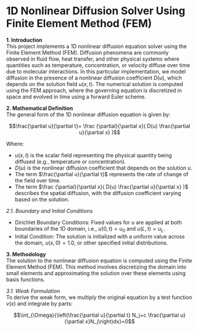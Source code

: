 # 1D Nonlinear Diffusion Solver Using Finite Element Method (FEM)
**1. Introduction**
<br/> This project implements a 1D nonlinear diffusion equation solver using the Finite Element Method (FEM). Diffusion phenomena are commonly observed in fluid flow, heat transfer, and other physical systems where quantities such as temperature, concentration, or velocity diffuse over time due to molecular interactions.
In this particular implementation, we model diffusion in the presence of a nonlinear diffusion coefficient $D(u)$, which depends on the solution field $u(x,t)$. The numerical solution is computed using the FEM approach, where the governing equation is discretized in space and evolved in time using a forward Euler scheme.

**2. Mathematical Definition**
<br/> The general form of the 1D nonlinear diffusion equation is given by:

$$\frac{\partial u}{\partial t}= \frac {\partial}{\partial x}( D(u) \frac{\partial u}{\partial x} )$$

Where:
* $u(x,t)$ is the scalar field representing the physical quantity being diffused (e.g., temperature or concentration).
* $D(u)$ is the nonlinear diffusion coefficient that depends on the solution $u$.
* The term $\frac{\partial u}{\partial t}$ represents the rate of change of the field over time.
* The term $\frac {\partial}{\partial x}( D(u) \frac{\partial u}{\partial x} )$ describes the spatial diffusion, with the diffusion coefficient varying based on the solution.

*2.1. Boundary and Initial Conditions*
* Dirichlet Boundary Conditions: Fixed values for $u$ are applied at both boundaries of the 1D domain, i.e., $u(0,t)=u_0$ and $u(L,t)=u_L$.
* Initial Condition: The solution is initialized with a uniform value across the domain, $u(x,0)=1.0$, or other specified initial distributions.

**3. Methodology**
<br/> The solution to the nonlinear diffusion equation is computed using the Finite Element Method (FEM). This method involves discretizing the domain into small elements and approximating the solution over these elements using basis functions.

*3.1. Weak Formulation*
<br/> To derive the weak form, we multiply the original equation by a test function $v(x)$ and integrate by parts:

$$\int_{\Omega}{\left(\frac{\partial u}{\partial t} N_j+c \frac{\partial u}{\partial x}N_j\right)dx}=0$$
